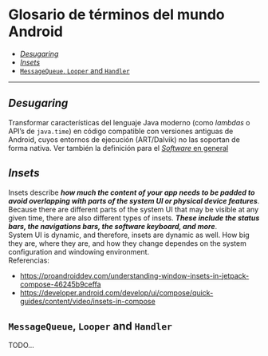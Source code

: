 # Glosario de términos del mundo Android

- [*Desugaring*](#desugaring)
- [*Insets*](#insets)
- [`MessageQueue`, `Looper` and `Handler`](#messagequeue-looper-and-handler)

---

## *Desugaring*
Transformar características del lenguaje Java moderno (como _lambdas_ o API’s de `java.time`) en código compatible con versiones antiguas de Android, cuyos entornos de ejecución (ART/Dalvik) no las soportan de forma nativa. Ver también la definición para el [_Software_ en general](Software%20in%20general.md#desugaring)

## *Insets*
Insets describe **_how much the content of your app needs to be padded to avoid overlapping with parts of the system UI or physical device features_**. Because there are different parts of the system UI that may be visible at any given time, there are also different types of insets. **_These include the status bars, the navigations bars, the software keyboard, and more_**.  
System UI is dynamic, and therefore, insets are dynamic as well. How big they are, where they are, and how they change dependes on the system configuration and windowing environment.  
Referencias:
- https://proandroiddev.com/understanding-window-insets-in-jetpack-compose-46245b9ceffa
- https://developer.android.com/develop/ui/compose/quick-guides/content/video/insets-in-compose

## `MessageQueue`, `Looper` and `Handler`
TODO...
